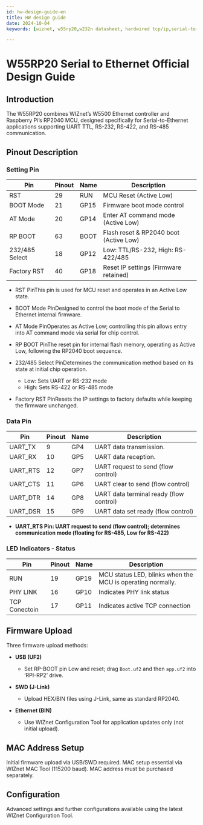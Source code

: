 ```yaml
---
id: hw-design-guide-en
title: HW design guide
date: 2024-10-04
keywords: [wiznet, w55rp20,w232n datasheet, hardwired tcp/ip,serial-to-ethernet, w5500, rp2040]

---
```


# W55RP20 Serial to Ethernet Official Design Guide

## Introduction
The W55RP20 combines WIZnet’s W5500 Ethernet controller and Raspberry Pi’s RP2040 MCU, designed specifically for Serial-to-Ethernet applications supporting UART TTL, RS-232, RS-422, and RS-485 communication.

## Pinout Description

### Setting Pin

| Pin      |Pinout|Name| Description                                  |
|--------------|------|-|----------------------------------------------|
| RST          |29|RUN| MCU Reset (Active Low)                        |
| BOOT Mode    |21|GP15| Firmware boot mode control                    |
| AT Mode      |20|GP14| Enter AT command mode (Active Low)            |
| RP BOOT      |63|BOOT| Flash reset & RP2040 boot (Active Low)        |
| 232/485 Select|18|GP12| Low: TTL/RS-232, High: RS-422/485            |
| Factory RST  | 40|GP18|Reset IP settings (Firmware retained)         |

- RST PinThis pin is used for MCU reset and operates in an Active Low state.

- BOOT Mode PinDesigned to control the boot mode of the Serial to Ethernet internal firmware.

- AT Mode PinOperates as Active Low; controlling this pin allows entry into AT command mode via serial for chip control.

- RP BOOT PinThe reset pin for internal flash memory, operating as Active Low, following the RP2040 boot sequence.

- 232/485 Select PinDetermines the communication method based on its state at initial chip operation.
	- Low: Sets UART or RS-232 mode
	- High: Sets RS-422 or RS-485 mode

- Factory RST PinResets the IP settings to factory defaults while keeping the firmware unchanged.

### Data Pin

| Pin      |Pinout|Name| Description                                  |
|--------------|--|-|----------------------------------------------|
| UART_TX       |9|GP4| UART data transmission.                  |
| UART_RX       |10|GP5| UART data reception.                    |
| UART_RTS      |12|GP7| UART request to send (flow control)     |
| UART_CTS      |11|GP6| UART clear to send (flow control)       |
| UART_DTR      |14|GP8| UART data terminal ready (flow control) |
| UART_DSR      |15|GP9| UART data set ready (flow control)      |

- **UART_RTS Pin: UART request to send (flow control); determines communication mode (floating for RS-485, Low for RS-422)**

### LED Indicators - Status

| Pin      |Pinout|Name| Description                                  |
|--------------|------|-|-------------------------------------------|
| RUN            |19|GP19| MCU status LED, blinks when the MCU is operating normally.   |
| PHY LINK       |16|GP10| Indicates PHY link status                    |
| TCP Conectoin  |17|GP11| Indicates active TCP connection     |



## Firmware Upload
Three firmware upload methods:

- **USB (UF2)**
  - Set RP-BOOT pin Low and reset; drag `Boot.uf2` and then `app.uf2` into ‘RPI-RP2’ drive.

- **SWD (J-Link)**
  - Upload HEX/BIN files using J-Link, same as standard RP2040.

- **Ethernet (BIN)**
  - Use WIZnet Configuration Tool for application updates only (not initial upload).

## MAC Address Setup
Initial firmware upload via USB/SWD required. MAC setup essential via WIZnet MAC Tool (115200 baud). MAC address must be purchased separately.

## Configuration
Advanced settings and further configurations available using the latest WIZnet Configuration Tool.